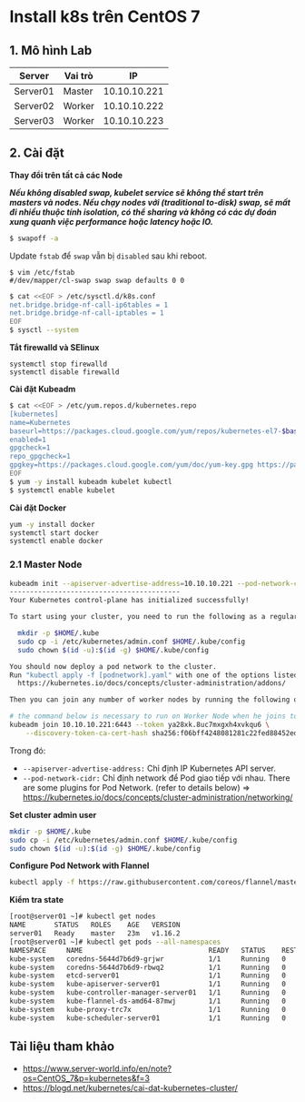 # Install k8s trên CentOS 7
## 1. Mô hình Lab
|Server|Vai trò|IP|
|------|-------|--|
|Server01|Master|10.10.10.221|
|Server02|Worker|10.10.10.222|
|Server03|Worker|10.10.10.223|

## 2. Cài đặt
**Thay đổi trên tất cả các Node**

***Nếu không disabled swap, kubelet service sẽ không thể start trên masters và nodes. Nếu chạy nodes với (traditional to-disk) swap, sẽ mất đi nhiều thuộc tính isolation, có thể sharing và không có các dự đoán xung quanh việc performance hoặc latency hoặc IO.***
```sh
$ swapoff -a
```
Update `fstab` để `swap` vẫn bị `disabled` sau khi reboot.
```
$ vim /etc/fstab
#/dev/mapper/cl-swap swap swap defaults 0 0
```
```sh
$ cat <<EOF > /etc/sysctl.d/k8s.conf
net.bridge.bridge-nf-call-ip6tables = 1
net.bridge.bridge-nf-call-iptables = 1
EOF
$ sysctl --system
```
**Tắt firewalld và SElinux**
```
systemctl stop firewalld
systemctl disable firewalld
```
**Cài đặt Kubeadm**
```sh
$ cat <<EOF > /etc/yum.repos.d/kubernetes.repo
[kubernetes]
name=Kubernetes
baseurl=https://packages.cloud.google.com/yum/repos/kubernetes-el7-$basearch
enabled=1
gpgcheck=1
repo_gpgcheck=1
gpgkey=https://packages.cloud.google.com/yum/doc/yum-key.gpg https://packages.cloud.google.com/yum/doc/rpm-package-key.gpg
EOF
$ yum -y install kubeadm kubelet kubectl
$ systemctl enable kubelet
```
**Cài đặt Docker**
```sh
yum -y install docker
systemctl start docker
systemctl enable docker
```
### 2.1 Master Node
```sh
kubeadm init --apiserver-advertise-address=10.10.10.221 --pod-network-cidr=10.244.0.0/16
------------------------------------------
Your Kubernetes control-plane has initialized successfully!

To start using your cluster, you need to run the following as a regular user:

  mkdir -p $HOME/.kube
  sudo cp -i /etc/kubernetes/admin.conf $HOME/.kube/config
  sudo chown $(id -u):$(id -g) $HOME/.kube/config

You should now deploy a pod network to the cluster.
Run "kubectl apply -f [podnetwork].yaml" with one of the options listed at:
  https://kubernetes.io/docs/concepts/cluster-administration/addons/

Then you can join any number of worker nodes by running the following on each as root:

# the command below is necessary to run on Worker Node when he joins to the cluster, so remember it
kubeadm join 10.10.10.221:6443 --token ya28xk.8uc7mxgxh4xvkqu6 \
    --discovery-token-ca-cert-hash sha256:f06bff4248081281c22fed88452edb2a4dedd16b1155f297fb0d8639d8bab85a
```
Trong đó: 
- `--apiserver-advertise-address:` Chỉ định IP Kubernetes API server.
- `--pod-network-cidr:` Chỉ định network để Pod giao tiếp với nhau.
There are some plugins for Pod Network. (refer to details below)
  ⇒ https://kubernetes.io/docs/concepts/cluster-administration/networking/

**Set cluster admin user**
```sh
mkdir -p $HOME/.kube
sudo cp -i /etc/kubernetes/admin.conf $HOME/.kube/config
sudo chown $(id -u):$(id -g) $HOME/.kube/config
```
**Configure Pod Network with Flannel**
```sh
kubectl apply -f https://raw.githubusercontent.com/coreos/flannel/master/Documentation/kube-flannel.yml
```
**Kiểm tra state**
```sh
[root@server01 ~]# kubectl get nodes
NAME       STATUS   ROLES    AGE   VERSION
server01   Ready    master   23m   v1.16.2
[root@server01 ~]# kubectl get pods --all-namespaces
NAMESPACE     NAME                               READY   STATUS    RESTARTS   AGE
kube-system   coredns-5644d7b6d9-grjwr           1/1     Running   0          23m
kube-system   coredns-5644d7b6d9-rbwq2           1/1     Running   0          23m
kube-system   etcd-server01                      1/1     Running   0          22m
kube-system   kube-apiserver-server01            1/1     Running   0          22m
kube-system   kube-controller-manager-server01   1/1     Running   0          22m
kube-system   kube-flannel-ds-amd64-87mwj        1/1     Running   0          58s
kube-system   kube-proxy-trc7x                   1/1     Running   0          23m
kube-system   kube-scheduler-server01            1/1     Running   0          22m
```

## Tài liệu tham khảo
- https://www.server-world.info/en/note?os=CentOS_7&p=kubernetes&f=3
- https://blogd.net/kubernetes/cai-dat-kubernetes-cluster/
